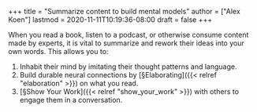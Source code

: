+++
title = "Summarize content to build mental models"
author = ["Alex Koen"]
lastmod = 2020-11-11T10:19:36-08:00
draft = false
+++

When you read a book, listen to a podcast, or otherwise consume content made by experts, it is vital to summarize and rework their ideas into your own words. This allows you to:

1.  Inhabit their mind by imitating their thought patterns and language.
2.  Build durable neural connections by [§Elaborating]({{< relref "elaboration" >}}) on what you read.
3.  [§Show Your Work]({{< relref "show_your_work" >}}) with others to engage them in a conversation.
